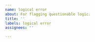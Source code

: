 ```yaml
---
name: logical error
about: For flagging questionable logic.
title: ''
labels: logical error
assignees: ''

---
```



